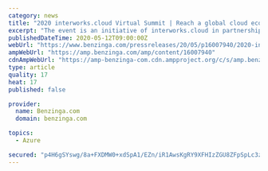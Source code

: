 ```yaml
---
category: news
title: "2020 interworks.cloud Virtual Summit | Reach a global cloud ecosystem by joining this Virtual Summit."
excerpt: "The event is an initiative of interworks.cloud in partnership with Microsoft and Acronis. Some businesses have already survived the initial economic shock of Covid-19, while others are still struggling. Economic shocks don't come much bigger: investment banks predict US GDP will fall by around 7% this year – and the eurozone by up to 10%."
publishedDateTime: 2020-05-12T09:00:00Z
webUrl: "https://www.benzinga.com/pressreleases/20/05/p16007940/2020-interworks-cloud-virtual-summit-reach-a-global-cloud-ecosystem-by-joining-this-virtual-summit"
ampWebUrl: "https://amp.benzinga.com/amp/content/16007940"
cdnAmpWebUrl: "https://amp-benzinga-com.cdn.ampproject.org/c/s/amp.benzinga.com/amp/content/16007940"
type: article
quality: 17
heat: 17
published: false

provider:
  name: Benzinga.com
  domain: benzinga.com

topics:
  - Azure

secured: "p4H6gSYswg/8a+FXDMW0+xdSpA1/EZn/iR1AwsKgRY9XFHIzZGU8ZFpSpLc3zeA6DxxWs1XGUvlc/f6DxPIepLt6w/XuJnNdWT4SmRhE0UV1UTWhWmys+PxAIM2t4iy7ejo3C6ZGKu2JaQfZO92Nxq3uOJPR3aCb94BEGE807puNhcnoiqh4P42UypaBEZBn73JXNYo3Jf++lvtf4hbenDO1frtyLv3JiXpBU+yiy8sCP/Gct+SerNc83aMJ0cjSa/CWHDamt4nAe3H9E3+XfGa7HaW1JhmWoKp8SKYAeAcPBV8MaPsEtWTlA0tCpFuf;uKIoAwyfRSfIV3zl/cSw1Q=="
---
```


